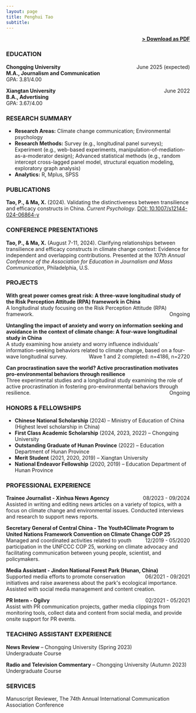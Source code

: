 ```yaml
---
layout: page
title: Penghui Tao
subtitle:
---
```


<span style="float: right; "><a href="{{ '/assets/resume.pdf' | prepend: site.baseurl }}"><strong>> Download as PDF</strong></a> </span>
<br>

### EDUCATION

**Chongqing University** <span style="float: right; ">June 2025 (expected)</span>  
**M.A., Journalism and Communication**  
GPA: 3.81/4.00  

**Xiangtan University** <span style="float: right; ">June 2022</span>  
**B.A., Advertising**  
GPA: 3.67/4.00  

### RESEARCH SUMMARY

- **Research Areas:** Climate change communication; Environmental psychology
- **Research Methods:** Survey (e.g., longitudinal panel surveys); Experiment (e.g., web-based experiments, manipulation-of-mediation-as-a-moderator design); Advanced statistical methods (e.g., random intercept cross-lagged panel model, structural equation modeling, exploratory graph analysis)
- **Analytics:** R, Mplus, SPSS

### PUBLICATIONS

**Tao, P., & Ma, X.** (2024). Validating the distinctiveness between transilience and efficacy constructs in China. *Current Psychology*. [DOI: 10.1007/s12144-024-06864-y](https://doi.org/10.1007/s12144-024-06864-y)

### CONFERENCE PRESENTATIONS

**Tao, P., & Ma, X.** (August 7-11, 2024). Clarifying relationships between transilience and efficacy constructs in climate change context: Evidence for independent and overlapping contributions. Presented at the *107th Annual Conference of the Association for Education in Journalism and Mass Communication*, Philadelphia, U.S.

### PROJECTS

**With great power comes great risk: A three-wave longitudinal study of the Risk Perception Attitude (RPA) framework in China**  
A longitudinal study focusing on the Risk Perception Attitude (RPA) framework. <span style="float: right; ">Ongoing</span>

**Untangling the impact of anxiety and worry on information seeking and avoidance in the context of climate change: A four-wave longitudinal study in China**  
A study examining how anxiety and worry influence individuals’ information-seeking behaviors related to climate change, based on a four-wave longitudinal survey. <span style="float: right; ">Wave 1 and 2 completed: n=4186, n=2720</span>

**Can procrastination save the world? Active procrastination motivates pro-environmental behaviors through resilience**  
Three experimental studies and a longitudinal study examining the role of active procrastination in fostering pro-environmental behaviors through resilience. <span style="float: right; ">Ongoing</span>

### HONORS & FELLOWSHIPS

- **Chinese National Scholarship** (2024) – Ministry of Education of China (Highest level scholarship in China)
- **First Class Academic Scholarship** (2024, 2023, 2022) – Chongqing University
- **Outstanding Graduate of Hunan Province** (2022) – Education Department of Hunan Province
- **Merit Student** (2021, 2020, 2019) – Xiangtan University
- **National Endeavor Fellowship** (2020, 2019) – Education Department of Hunan Province

### PROFESSIONAL EXPERIENCE

**Trainee Journalist - Xinhua News Agency** <span style="float: right; ">08/2023 - 09/2024</span>  
Assisted in writing and editing news articles on a variety of topics, with a focus on climate change and environmental issues. Conducted interviews and research to support news reports. 

**Secretary General of Central China - The Youth4Climate Program to United Nations Framework Convention on Climate Change COP 25** <span style="float: right; ">12/2019 - 05/2020</span>  
Managed and coordinated activities related to youth participation in the UNFCCC COP 25, working on climate advocacy and facilitating communication between young people, scientist, and policymakers.

**Media Assistant - Jindon National Forest Park (Hunan, China)** <span style="float: right; ">06/2021 - 09/2021</span>  
Supported media efforts to promote conservation initiatives and raise awareness about the park's ecological importance. Assisted with social media management and content creation.

**PR Intern - Ogilvy** <span style="float: right; ">02/2021 - 05/2021</span>  
Assist with PR communication projects, gather media clippings from monitoring tools, collect data and content from social media, and provide onsite support for PR events.  

### TEACHING ASSISTANT EXPERIENCE

**News Review** – Chongqing University (Spring 2023)  
Undergraduate Course  

**Radio and Television Commentary** – Chongqing University (Autumn 2023)  
Undergraduate Course 

### SERVICES

Manuscript Reviewer, The 74th Annual International Communication Association Conference
